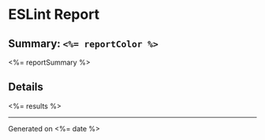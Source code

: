 # ESLint Report

## Summary: ```<%= reportColor %>```

<%= reportSummary %>

## Details

<%= results %>

---

Generated on <%= date %>
